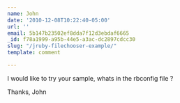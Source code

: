 ```yaml
---
name: John
date: '2010-12-08T10:22:40-05:00'
url: ''
email: 5b147b23502ef8dda7f12d3ebdaf6665
_id: f78a1999-a95b-44e5-a3ac-dc2897cdcc30
slug: "/jruby-filechooser-example/"
template: comment

---
```


I would like to try your sample, whats in the rbconfig file ?

Thanks,
John
